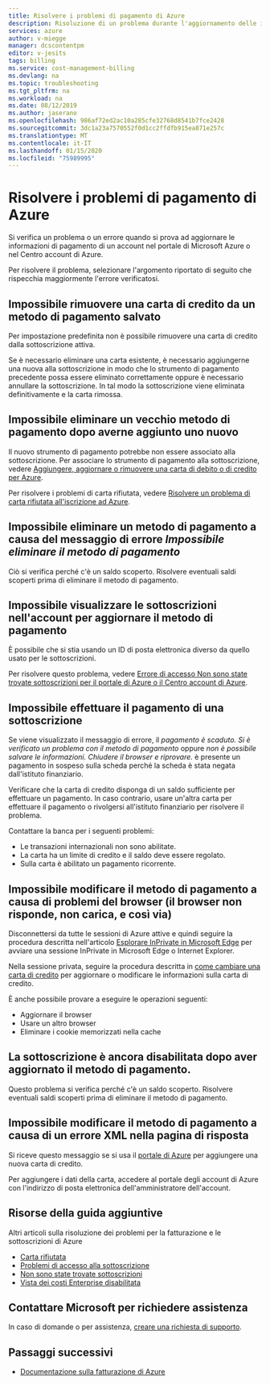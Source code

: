 ```yaml
---
title: Risolvere i problemi di pagamento di Azure
description: Risoluzione di un problema durante l'aggiornamento delle informazioni di pagamento nell'account nel portale di Microsoft Azure o nel Centro account.
services: azure
author: v-miegge
manager: dcscontentpm
editor: v-jesits
tags: billing
ms.service: cost-management-billing
ms.devlang: na
ms.topic: troubleshooting
ms.tgt_pltfrm: na
ms.workload: na
ms.date: 08/12/2019
ms.author: jaserano
ms.openlocfilehash: 986af72ed2ac10a285cfe32768d8541b7fce2428
ms.sourcegitcommit: 3dc1a23a7570552f0d1cc2ffdfb915ea871e257c
ms.translationtype: MT
ms.contentlocale: it-IT
ms.lasthandoff: 01/15/2020
ms.locfileid: "75989995"
---
```

# <a name="troubleshoot-azure-payment-issues"></a>Risolvere i problemi di pagamento di Azure

Si verifica un problema o un errore quando si prova ad aggiornare le informazioni di pagamento di un account nel portale di Microsoft Azure o nel Centro account di Azure.

Per risolvere il problema, selezionare l'argomento riportato di seguito che rispecchia maggiormente l'errore verificatosi.

## <a name="unable-to-remove-a-credit-card-from-a-saved-billing-payment-method"></a>Impossibile rimuovere una carta di credito da un metodo di pagamento salvato

Per impostazione predefinita non è possibile rimuovere una carta di credito dalla sottoscrizione attiva.

Se è necessario eliminare una carta esistente, è necessario aggiungerne una nuova alla sottoscrizione in modo che lo strumento di pagamento precedente possa essere eliminato correttamente oppure è necessario annullare la sottoscrizione. In tal modo la sottoscrizione viene eliminata definitivamente e la carta rimossa.

## <a name="unable-to-delete-an-old-payment-method-after-adding-a-new-payment-method"></a>Impossibile eliminare un vecchio metodo di pagamento dopo averne aggiunto uno nuovo

Il nuovo strumento di pagamento potrebbe non essere associato alla sottoscrizione. Per associare lo strumento di pagamento alla sottoscrizione, vedere [Aggiungere, aggiornare o rimuovere una carta di debito o di credito per Azure](change-credit-card.md).

Per risolvere i problemi di carta rifiutata, vedere [Risolvere un problema di carta rifiutata all'iscrizione ad Azure](troubleshoot-declined-card.md).

## <a name="unable-to-delete-a-payment-method-because-of-cannot-delete-payment-method-error"></a>Impossibile eliminare un metodo di pagamento a causa del messaggio di errore *Impossibile eliminare il metodo di pagamento*

Ciò si verifica perché c'è un saldo scoperto. Risolvere eventuali saldi scoperti prima di eliminare il metodo di pagamento.

## <a name="unable-to-see-subscriptions-under-my-account-to-update-the-payment-method"></a>Impossibile visualizzare le sottoscrizioni nell'account per aggiornare il metodo di pagamento

È possibile che si stia usando un ID di posta elettronica diverso da quello usato per le sottoscrizioni.

Per risolvere questo problema, vedere [Errore di accesso Non sono state trovate sottoscrizioni per il portale di Azure o il Centro account di Azure](no-subscriptions-found.md).

## <a name="unable-to-make-payment-for-a-subscription"></a>Impossibile effettuare il pagamento di una sottoscrizione

Se viene visualizzato il messaggio di errore, il *pagamento è scaduto. Si è verificato un problema con il metodo di pagamento* oppure *non è possibile salvare le informazioni. Chiudere il browser e riprovare.* è presente un pagamento in sospeso sulla scheda perché la scheda è stata negata dall'istituto finanziario.

Verificare che la carta di credito disponga di un saldo sufficiente per effettuare un pagamento. In caso contrario, usare un'altra carta per effettuare il pagamento o rivolgersi all'istituto finanziario per risolvere il problema.

Contattare la banca per i seguenti problemi:

- Le transazioni internazionali non sono abilitate.
- La carta ha un limite di credito e il saldo deve essere regolato.
- Sulla carta è abilitato un pagamento ricorrente.

## <a name="unable-to-change-payment-method-because-of-browser-issues-browser-does-not-respond-does-not-load-and-so-on"></a>Impossibile modificare il metodo di pagamento a causa di problemi del browser (il browser non risponde, non carica, e così via)

Disconnettersi da tutte le sessioni di Azure attive e quindi seguire la procedura descritta nell'articolo [Esplorare InPrivate in Microsoft Edge](https://support.microsoft.com/help/4026200/microsoft-edge-browse-inprivate) per avviare una sessione InPrivate in Microsoft Edge o Internet Explorer.

Nella sessione privata, seguire la procedura descritta in [come cambiare una carta di credito](change-credit-card.md) per aggiornare o modificare le informazioni sulla carta di credito.

È anche possibile provare a eseguire le operazioni seguenti:

- Aggiornare il browser
- Usare un altro browser
- Eliminare i cookie memorizzati nella cache

## <a name="my-subscription-is-still-disabled-after-updating-the-payment-method"></a>La sottoscrizione è ancora disabilitata dopo aver aggiornato il metodo di pagamento.

Questo problema si verifica perché c'è un saldo scoperto. Risolvere eventuali saldi scoperti prima di eliminare il metodo di pagamento.

## <a name="unable-to-change-payment-method-because-of-an-xml-error-response-page"></a>Impossibile modificare il metodo di pagamento a causa di un errore XML nella pagina di risposta

Si riceve questo messaggio se si usa il [portale di Azure](https://portal.azure.com/) per aggiungere una nuova carta di credito.

Per aggiungere i dati della carta, accedere al portale degli account di Azure con l'indirizzo di posta elettronica dell'amministratore dell'account.

## <a name="additional-help-resources"></a>Risorse della guida aggiuntive

Altri articoli sulla risoluzione dei problemi per la fatturazione e le sottoscrizioni di Azure

- [Carta rifiutata](troubleshoot-declined-card.md)
- [Problemi di accesso alla sottoscrizione](troubleshoot-sign-in-issue.md)
- [Non sono state trovate sottoscrizioni](no-subscriptions-found.md)
- [Vista dei costi Enterprise disabilitata](enterprise-mgmt-grp-troubleshoot-cost-view.md)

## <a name="contact-us-for-help"></a>Contattare Microsoft per richiedere assistenza

In caso di domande o per assistenza, [creare una richiesta di supporto](https://ms.portal.azure.com/#blade/Microsoft_Azure_Support/HelpAndSupportBlade/newsupportrequest).

## <a name="next-steps"></a>Passaggi successivi

- [Documentazione sulla fatturazione di Azure](../../billing/index.md)
